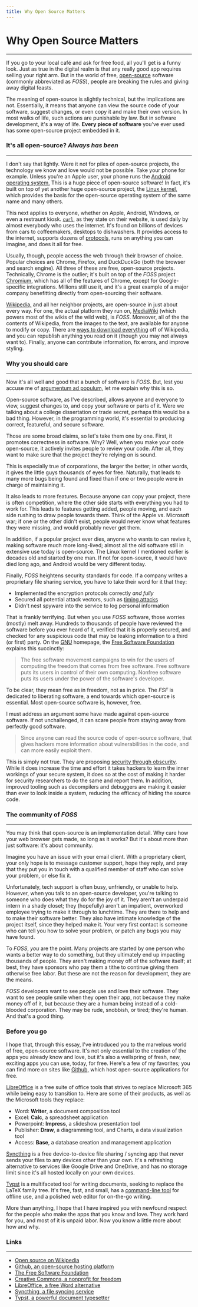 ```yaml
---
title: Why Open Source Matters
---
```


# Why Open Source Matters
---

If you go to your local café and ask for free food, all you'll get is a funny
look. Just as true in the digital realm is that any really good app requires
selling your right arm. But in the world of free,
[open-source](https://wikipedia.org/wiki/Open_source) software (commonly
abbreviated as _FOSS_), people are breaking the rules and giving away digital
feasts.

The meaning of open-source is slightly technical, but the implications are not.
Essentially, it means that anyone can view the source code of your software,
suggest changes, or even copy it and make their own version. In most walks of
life, such actions are punishable by law. But in software development, it's a
way of life. **Every piece of software** you've ever used has some open-source
project embedded in it.

### It's all open-source? *Always has been*
---

I don't say that lightly. Were it not for piles of open-source projects, the
technology we know and love would not be possible. Take your phone for example.
Unless you're an Apple user, your phone runs the
[Android operating system.](https://android.com) This is a huge piece of
open-source software! In fact, it's built on top of yet another huge
open-source project, the
[Linux kernel,](https://wikipedia.org/wiki/Linux_kernel) which provides the
basis for the open-source operating system of the same name and many others.

This next applies to everyone, whether on Apple, Android, Windows, or even a
restraunt kiosk. [`curl`,](https://curl.se) as they state on their
website, is used daily by almost everybody who uses the internet. It's found on
billions of devices from cars to coffeemakers, desktops to dishwashers. It
provides access to the internet, supports dozens of 
[protocols,](https://wikipedia.org/Communication_protocol) runs on
anything you can imagine, and does it all for free.

Usually, though, people access the web through their browser of choice. Popular
choices are Chrome, Firefox, and DuckDuckGo (both the browser and search
engine). All three of these are free, open-source projects. Technically, Chrome
is the outlier; it's built on top of the _FOSS_ project
[Chromium,](https://chromium.org) which has all of the features of
Chrome, except for Google-specific integrations. Millions still use it, and
it's a great example of a major company benefitting directly from open-sourcing
their software.

[Wikipedia,](https://wikipedia.org) and all her neighbor projects, are
open-source in just about every way. For one, the actual platform they run on,
[MediaWiki](https://mediawiki.org) (which powers most of the wikis of the wild web), is _FOSS_.
Moreover, all of the the contents of Wikipedia, from the images to the text,
are available for anyone to modify or copy. There are
[ways to download everything](https://kiwix.org/en/) off of Wikipedia,
and you can republish anything you read on it (though you may not always want
to). Finally, anyone can contribute information, fix errors, and improve styling.

### Why you should care
---

Now it's all well and good that a bunch of software is _FOSS_. But, lest you
accuse me of
[argumentum ad populum,](https://wikipedia.org/wiki/Argumentum_ad_populum) let me explain why this is so.

Open-source software, as I've described, allows anyone and everyone to view,
suggest changes to, and copy your software or parts of it. Were we talking
about a college dissertation or trade secret, perhaps this would be a bad
thing. However, in the programming world, it's essential to producing correct,
featureful, and secure software.

Those are some broad claims, so let's take them one by one. First, it promotes
correctness in software. Why? Well, when you make your code open-source, it
actively invites people to review your code. After all, they want to make sure
that the project they're relying on is sound.

This is especially true of corporations, the larger the better; in other words,
it gives the little guys thousands of eyes for free. Naturally, that leads to
many more bugs being found and fixed than if one or two people were in charge
of maintaining it.

It also leads to more features. Because anyone can copy your project, there is
often competition, where the other side starts with everything you had to work
for. This leads to features getting added, people moving, and each side rushing
to draw people towards them. Think of the Apple vs. Microsoft war; if one
or the other didn't exist, people would never know what features they were
missing, and would probably never get them.

In addition, if a popular project ever dies, anyone who wants to can revive it,
making software much more long-lived; almost all the old software still in
extensive use today is open-source. The Linux kernel I mentioned earlier is
decades old and started by one man. If not for open-source, it would have died
long ago, and Android would be very different today.

Finally, _FOSS_ heightens security standards for code. If a company writes a
proprietary file sharing service, you have to take their word for it that they:
 - Implemented the encryption protocols correctly _and fully_
 - Secured all potential attack vectors, such as [timing attacks](https://wikipedia.org/wiki/Timing_attack)
 - Didn't nest spyware into the service to log personal information

That is frankly terrifying. But when you use _FOSS_ software, those worries
(mostly) melt away. Hundreds to thousands of people have reviewed the software
before you ever heard of it, verified that it is properly secured, and checked
for any suspicious code that may be leaking information to a third (or first)
party. On the [GNU](https://gnu.org) homepage, the
[Free Software Foundation](https://fsf.org) explains this
succinctly:

> The free software movement campaigns to win for the users of computing the
> freedom that comes from free software. Free software puts its users in
> control of their own computing. Nonfree software puts its users under the
> power of the software's developer.

To be clear, they mean free as in freedom, not as in price. The _FSF_ is
dedicated to liberating software, a end towards which open-source is essential.
Most open-source software is, however, free.

I must address an argument some have made against open-source software. If not
unchallenged, it can scare people from staying away from perfectly good
software.

> Since anyone can read the source code of open-source software, that gives
> hackers more information about vulnerabilities in the code, and can more
> easily exploit them.

This is simply not true. They are proposing
[security through obscurity](https://wikipedia.org/wiki/Security_through_obscurity). While it does
increase the time and effort it takes hackers to learn the inner workings of
your secure system, it does so at the cost of making it harder for security
researchers to do the same and report them. In addition, improved tooling such
as decompilers and debuggers are making it easier than ever to look inside a
system, reducing the efficacy of hiding the source code.

### The community of _FOSS_
---

You may think that open-source is an implementation detail. Why care how your
web browser gets made, so long as it works? But it's about more than just
software: it's about community.

Imagine you have an issue with your email client. With a proprietary client,
your only hope is to message customer support, hope they reply, and pray that
they put you in touch with a qualified member of staff who can solve your
problem, or else fix it.

Unfortunately, tech support is often busy, unfriendly, or unable to help.
However, when you talk to an open-source developer, you're talking to someone
who does what they do for the joy of it. They aren't an underpaid intern in a
shady closet; they (hopefully) aren't an impatient, overworked employee trying
to make it through to lunchtime. They are there to help and to make their
software better. They also have intimate knowledge of the project itself, since
they helped make it. Your very first contact is someone who can tell you how to
solve your problem, or patch any bugs you may have found.

To _FOSS_, _you_ are the point. Many projects are started by one person who wants
a better way to do something, but they ultimately end up impacting thousands of
people. They aren't making money off of the software itself; at best, they have
sponsors who pay them a tithe to continue giving them otherwise free labor. But
these are not the reason for development, they are the means.

_FOSS_ developers want to see people use and love their software. They want to
see people smile when they open their app, not because they make money off of
it, but because they are a human being instead of a cold-blooded corporation.
They may be rude, snobbish, or tired; they're human. And that's a good thing.

### Before you go

I hope that, through this essay, I've introduced you to the marvelous world of
free, open-source software. It's not only essential to the creation of the apps
you already know and love, but it's also a wellspring of fresh, new, exciting
apps you can use, today, for free. Here's a few of my favorites; you can find
more on sites like [Github,](https://github.com) which host open-source
applications for free.

[LibreOffice](https://libreoffice.org) is a free suite of office tools
that strives to replace Microsoft 365 while being easy to transition to. Here
are some of their products, as well as the Microsoft tools they replace:
 - Word: **Writer**, a document composition tool
 - Excel: **Calc**, a spreadsheet application
 - Powerpoint: **Impress**, a slideshow presentation tool
 - Publisher: **Draw**, a diagramming tool, and Charts, a data visualization tool
 - Access: **Base**, a database creation and management application

[Syncthing](https://syncthing.org) is a free device-to-device file
sharing / syncing app that never sends your files to any devices other than
your own. It's a refreshing alternative to services like Google Drive and
OneDrive, and has no storage limit since it's all hosted locally on your own
devices.

[Typst](https://typst.app) is a multifaceted tool for writing documents,
seeking to replace the LaTeX family tree. It's free, fast, and small, has a
[command-line tool](https://wikipedia.org/Command-line_interface) for offline
use, and a polished web editor for on-the-go writing.

More than anything, I hope that I have inspired you with newfound respect for the
people who make the apps that you know and love. They work hard for you, and
most of it is unpaid labor. Now you know a little more about how and why.

### Links
---

- [Open source on Wikipedia](https://wikipedia.org/wiki/Open_source)
- [Github, an open-source hosting platform](https://github.com)
- [The Free Software Foundation](https://fsf.org)
- [Creative Commons, a nonprofit for freedom](https://creativecommons.org)
- [LibreOffice, a free Word alternative](https://libreoffice.org)
- [Syncthing, a file syncing service](https://syncthing.net)
- [Typst, a powerful document typesetter](https://typst.app)

